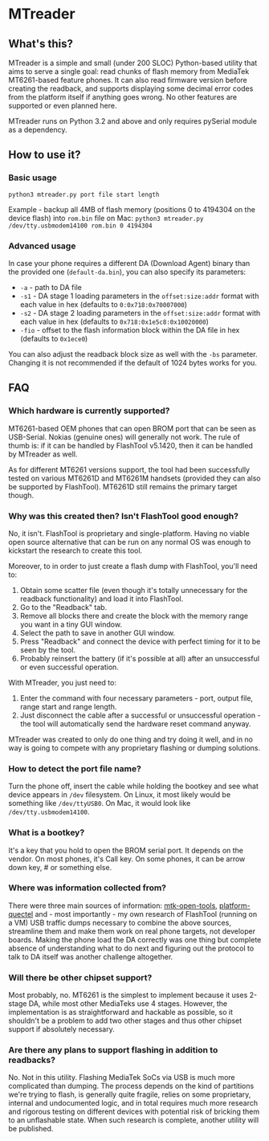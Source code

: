 # MTreader

## What's this?

MTreader is a simple and small (under 200 SLOC) Python-based utility that aims to serve a single goal: read chunks of flash memory from MediaTek MT6261-based feature phones. It can also read firmware version before creating the readback, and supports displaying some decimal error codes from the platform itself if anything goes wrong. No other features are supported or even planned here.

MTreader runs on Python 3.2 and above and only requires pySerial module as a dependency.

## How to use it?

### Basic usage

```
python3 mtreader.py port file start length
```

Example - backup all 4MB of flash memory (positions 0 to 4194304 on the device flash) into `rom.bin` file on Mac: `python3 mtreader.py /dev/tty.usbmodem14100 rom.bin 0 4194304` 

### Advanced usage

In case your phone requires a different DA (Download Agent) binary than the provided one (`default-da.bin`), you can also specify its parameters:

- `-a` - path to DA file
- `-s1` - DA stage 1 loading parameters in the `offset:size:addr` format with each value in hex (defaults to `0:0x718:0x70007000`)
- `-s2` - DA stage 2 loading parameters in the `offset:size:addr` format with each value in hex (defaults to `0x718:0x1e5c8:0x10020000`)
- `-fio` - offset to the flash information block within the DA file in hex (defaults to `0x1ece0`)

You can also adjust the readback block size as well with the `-bs` parameter. Changing it is not recommended if the default of 1024 bytes works for you.


## FAQ

### Which hardware is currently supported?

MT6261-based OEM phones that can open BROM port that can be seen as USB-Serial. Nokias (genuine ones) will generally not work. The rule of thumb is: if it can be handled by FlashTool v5.1420, then it can be handled by MTreader as well.

As for different MT6261 versions support, the tool had been successfully tested on various MT6261D and MT6261M handsets (provided they can also be supported by FlashTool). MT6261D still remains the primary target though.

### Why was this created then? Isn't FlashTool good enough?

No, it isn't. FlashTool is proprietary and single-platform. Having no viable open source alternative that can be run on any normal OS was enough to kickstart the research to create this tool.

Moreover, to in order to just create a flash dump with FlashTool, you'll need to:

1. Obtain some scatter file (even though it's totally unnecessary for the readback functionality) and load it into FlashTool.
2. Go to the "Readback" tab.
3. Remove all blocks there and create the block with the memory range you want in a tiny GUI window.
4. Select the path to save in another GUI window.
5. Press "Readback" and connect the device with perfect timing for it to be seen by the tool.
6. Probably reinsert the battery (if it's possible at all) after an unsuccessful or even successful operation.

With MTreader, you just need to:

1. Enter the command with four necessary parameters - port, output file, range start and range length.
2. Just disconnect the cable after a successful or unsuccessful operation - the tool will automatically send the hardware reset command anyway.

MTreader was created to only do one thing and try doing it well, and in no way is going to compete with any proprietary flashing or dumping solutions.

### How to detect the port file name?

Turn the phone off, insert the cable while holding the bootkey and see what device appears in `/dev` filesystem. On Linux, it most likely would be something like `/dev/ttyUSB0`. On Mac, it would look like `/dev/tty.usbmodem14100`.

### What is a bootkey?

It's a key that you hold to open the BROM serial port. It depends on the vendor. On most phones, it's Call key. On some phones, it can be arrow down key, # or something else.

### Where was information collected from?

There were three main sources of information: [mtk-open-tools](https://github.com/mtek-hack-hack/mtk-open-tools), [platform-quectel](https://github.com/Wiz-IO/platform-quectel/blob/master/builder/frameworks/MT6261.py) and - most importantly - my own research of FlashTool (running on a VM) USB traffic dumps necessary to combine the above sources, streamline them and make them work on real phone targets, not developer boards. Making the phone load the DA correctly was one thing but complete absence of understanding what to do next and figuring out the protocol to talk to DA itself was another challenge altogether.

### Will there be other chipset support?

Most probably, no. MT6261 is the simplest to implement because it uses 2-stage DA, while most other MediaTeks use 4 stages. However, the implementation is as straightforward and hackable as possible, so it shouldn't be a problem to add two other stages and thus other chipset support if absolutely necessary.

### Are there any plans to support flashing in addition to readbacks?

No. Not in this utility. Flashing MediaTek SoCs via USB is much more complicated than dumping. The process depends on the kind of partitions we're trying to flash, is generally quite fragile, relies on some proprietary, internal and undocumented logic, and in total requires much more research and rigorous testing on different devices with potential risk of bricking them to an unflashable state. When such research is complete, another utility will be published.
